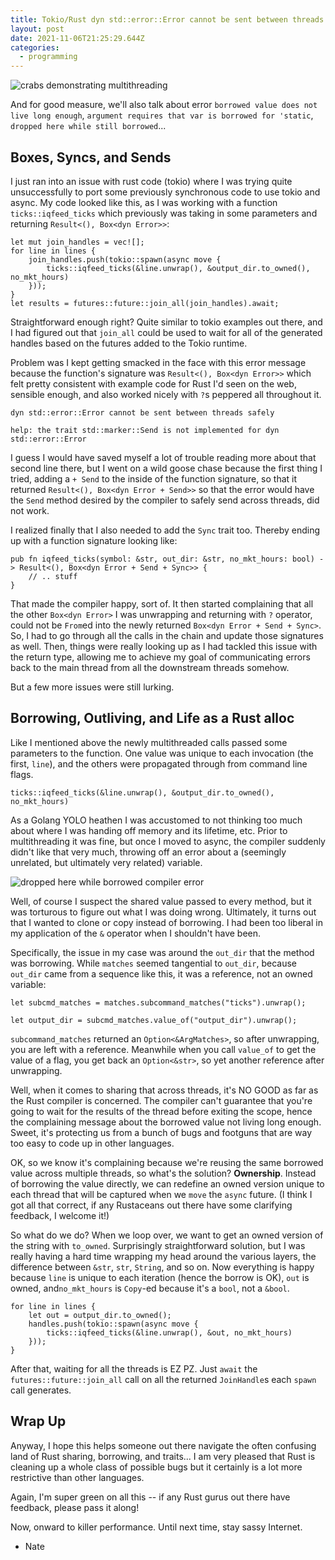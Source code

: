 ```yaml
---
title: Tokio/Rust dyn std::error::Error cannot be sent between threads safely
layout: post
date: 2021-11-06T21:25:29.644Z
categories:
  - programming
---
```

![crabs demonstrating multithreading](/images/crab_threads.png)

And for good measure, we'll also talk about error `borrowed value does not live long enough`, `argument requires that var is borrowed for 'static`, `dropped here while still borrowed`...

## Boxes, Syncs, and Sends

I just ran into an issue with rust code (tokio) where I was trying quite unsuccessfully to port some previously synchronous code to use tokio and async. My code looked like this, as I was working with a function `ticks::iqfeed_ticks` which previously was taking in some parameters and returning `Result<(), Box<dyn Error>>`:

```
let mut join_handles = vec![];
for line in lines {
    join_handles.push(tokio::spawn(async move {
        ticks::iqfeed_ticks(&line.unwrap(), &output_dir.to_owned(), no_mkt_hours)
    }));
}
let results = futures::future::join_all(join_handles).await;
```

Straightforward enough right? Quite similar to tokio examples out there, and I had figured out that `join_all` could be used to wait for all of the generated handles based on the futures added to the Tokio runtime.

Problem was I kept getting smacked in the face with this error message because the function's signature was `Result<(), Box<dyn Error>>` which felt pretty consistent with example code for Rust I'd seen on the web, sensible enough, and also worked nicely with `?`s peppered all throughout it.

```
dyn std::error::Error cannot be sent between threads safely

help: the trait std::marker::Send is not implemented for dyn std::error::Error
```

I guess I would have saved myself a lot of trouble reading more about that second line there, but I went on a wild goose chase because the first thing I tried, adding a `+ Send` to the inside of the function signature, so that it returned `Result<(), Box<dyn Error + Send>>` so that the error would have the `Send` method desired by the compiler to safely send across threads, did not work.

I realized finally that I also needed to add the `Sync` trait too. Thereby ending up with a function signature looking like:

```
pub fn iqfeed_ticks(symbol: &str, out_dir: &str, no_mkt_hours: bool) -> Result<(), Box<dyn Error + Send + Sync>> {
    // .. stuff
}
```

That made the compiler happy, sort of. It then started complaining that all the other `Box<dyn Error>` I was unwrapping and returning with `?` operator, could not be `From`ed into the newly returned `Box<dyn Error + Send + Sync>`. So, I had to go through all the calls in the chain and update those signatures as well. Then, things were really looking up as I had tackled this issue with the return type, allowing me to achieve my goal of communicating errors back to the main thread from all the downstream threads somehow.

But a few more issues were still lurking.

## Borrowing, Outliving, and Life as a Rust alloc

Like I mentioned above the newly multithreaded calls passed some parameters to the function. One value was unique to each invocation (the first, `line`), and the others were propagated through from command line flags.

```
ticks::iqfeed_ticks(&line.unwrap(), &output_dir.to_owned(), no_mkt_hours)
```

As a Golang YOLO heathen I was accustomed to not thinking too much about where I was handing off memory and its lifetime, etc. Prior to multithreading it was fine, but once I moved to async, the compiler suddenly didn't like that very much, throwing off an error about a (seemingly unrelated, but ultimately very related) variable.

![dropped here while borrowed compiler error](/images/subcmdrust.png)

Well, of course I suspect the shared value passed to every method, but it was torturous to figure out what I was doing wrong. Ultimately, it turns out that I wanted to clone or copy instead of borrowing. I had been too liberal in my application of the `&` operator when I shouldn't have been.

Specifically, the issue in my case was around the `out_dir` that the method was borrowing. While `matches` seemed tangential to `out_dir`, because `out_dir` came from a sequence like this, it was a reference, not an owned variable:

```
let subcmd_matches = matches.subcommand_matches("ticks").unwrap();

let output_dir = subcmd_matches.value_of("output_dir").unwrap();
```

`subcommand_matches` returned an `Option<&ArgMatches>`, so after unwrapping, you are left with a reference. Meanwhile when you call `value_of` to get the value of a flag, you get back an `Option<&str>`, so yet another reference after unwrapping.

Well, when it comes to sharing that across threads, it's NO GOOD as far as the Rust compiler is concerned. The compiler can't guarantee that you're going to wait for the results of the thread before exiting the scope, hence the complaining message about the borrowed value not living long enough. Sweet, it's protecting us from a bunch of bugs and footguns that are way too easy to code up in other languages.

OK, so we know it's complaining because we're reusing the same borrowed value across multiple threads, so what's the solution? **Ownership**. Instead of borrowing the value directly, we can redefine an owned version unique to each thread that will be captured when we `move` the `async` future. (I think I got all that correct, if any Rustaceans out there have some clarifying feedback, I welcome it!)

So what do we do? When we loop over, we want to get an owned version of the string with `to_owned`. Surprisingly straightforward solution, but I was really having a hard time wrapping my head around the various layers, the difference between `&str`, `str`, `String`, and so on. Now everything is happy because `line` is unique to each iteration (hence the borrow is OK), `out` is owned, and`no_mkt_hours` is `Copy`-ed because it's a `bool`, not a `&bool`.

```
for line in lines {
    let out = output_dir.to_owned();
    handles.push(tokio::spawn(async move {
        ticks::iqfeed_ticks(&line.unwrap(), &out, no_mkt_hours)
    }));
}
```

After that, waiting for all the threads is EZ PZ. Just `await` the `futures::future::join_all` call on all the returned `JoinHandle`s each `spawn` call generates.

## Wrap Up

Anyway, I hope this helps someone out there navigate the often confusing land of Rust sharing, borrowing, and traits... I am very pleased that Rust is cleaning up a whole class of possible bugs but it certainly is a lot more restrictive than other languages.

Again, I'm super green on all this -- if any Rust gurus out there have feedback, please pass it along!

Now, onward to killer performance. Until next time, stay sassy Internet.

* Nate
